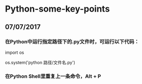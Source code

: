 # Python-some-key-points

## 07/07/2017

### 在Python中运行指定路径下的.py文件时，可运行以下代码：

import os

os.system('python 路径/文件名.py')

### 在Python Shell里重复上一条命令，Alt + P
